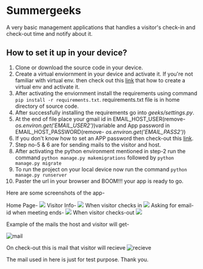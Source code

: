 # Summergeeks
A very basic management applications that handles a visitor's check-in and check-out time and notify about it.

## How to set it up in your device?

1. Clone or download the source code in your device.
2. Create a virtual enviornment in your device and activate it. If you're not familiar with virtual env. then check out this [link](https://www.geeksforgeeks.org/python-virtual-environment/) that how to create a virtual env and activate it.
3. After activating the enviornment install the requirements using command `pip install -r requirements.txt`. requirements.txt file is in home directory of source code.
4. After successfully installing the requirements go into *geeks/settings.py*.
5. At the end of file place your gmail id in EMAIL_HOST_USER(remove- *os.environ.get('EMAIL_USER2')*)variable and App password in EMAIL_HOST_PASSWORD(remove- *os.environ.get('EMAIL_PASS2')*)
6. If you don't know how to set an APP password then check-out this [link](https://devanswers.co/create-application-specific-password-gmail/). 
7. Step no-5 & 6 are for sending mails to the visitor and host.
8. After activating the python environment mentioned in step-2 run the command `python manage.py makemigrations` followed by `python manage.py migrate`
9. To run the project on your local device now run the command `python manage.py runserver`
10. Paster the url in your browser and BOOM!!! your app is ready to go.

Here are some screenshots of the app-

Home Page-
![](https://i.imgur.com/Aj5PjBl.png)
Visitor Info-
![](https://i.imgur.com/ncKeCWc.png)
When visitor checks in
![](https://i.imgur.com/g0Xy45O.png)
Asking for email-id when meeting ends-
![](https://i.imgur.com/ivq9375.png)
When visitor checks-out
![](https://i.imgur.com/23lkwaD.png)

Example of the mails the host and visitor will get-

![mail](https://i.imgur.com/8DKMiTJ.png)

On check-out this is mail that visitor will recieve
![recieve](https://i.imgur.com/guIXquO.png)

The mail used in here is just for test purpose. Thank you.
